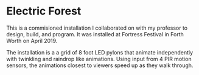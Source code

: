# Electric Forest
This is a commisioned installation I collaborated on with my professor to design, build, and program. It was installed at Fortress Festival in Forth Worth on April 2019.

The installation is a a grid of 8 foot LED pylons that animate independently with twinkling and raindrop like animations. Using input from 4 PIR motion sensors, the animations closest to viewers speed up as they walk through.
